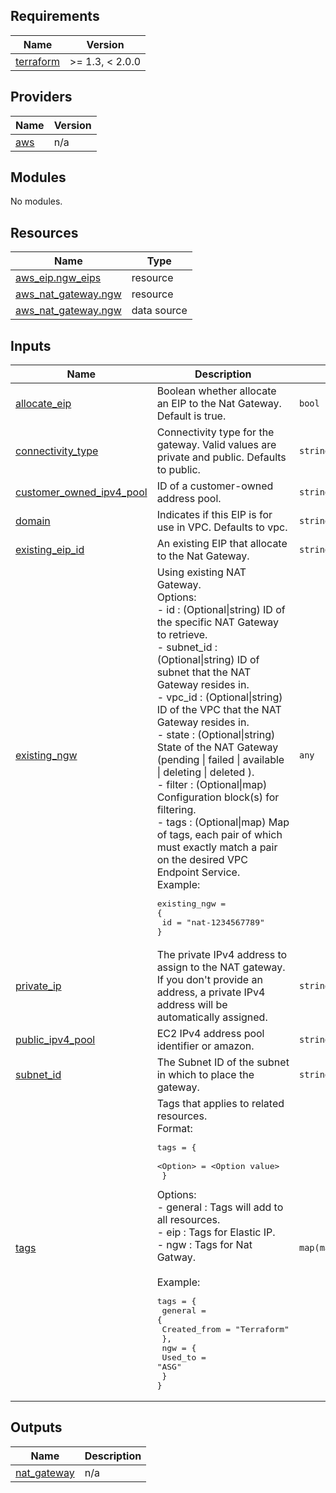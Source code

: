 ## Requirements

| Name | Version |
|------|---------|
| <a name="requirement_terraform"></a> [terraform](#requirement\_terraform) | >= 1.3, < 2.0.0 |

## Providers

| Name | Version |
|------|---------|
| <a name="provider_aws"></a> [aws](#provider\_aws) | n/a |

## Modules

No modules.

## Resources

| Name | Type |
|------|------|
| [aws_eip.ngw_eips](https://registry.terraform.io/providers/hashicorp/aws/latest/docs/resources/eip) | resource |
| [aws_nat_gateway.ngw](https://registry.terraform.io/providers/hashicorp/aws/latest/docs/resources/nat_gateway) | resource |
| [aws_nat_gateway.ngw](https://registry.terraform.io/providers/hashicorp/aws/latest/docs/data-sources/nat_gateway) | data source |

## Inputs

| Name | Description | Type | Default | Required |
|------|-------------|------|---------|:--------:|
| <a name="input_allocate_eip"></a> [allocate\_eip](#input\_allocate\_eip) | Boolean whether allocate an EIP to the Nat Gateway. Default is true. | `bool` | `true` | no |
| <a name="input_connectivity_type"></a> [connectivity\_type](#input\_connectivity\_type) | Connectivity type for the gateway. Valid values are private and public. Defaults to public. | `string` | `"public"` | no |
| <a name="input_customer_owned_ipv4_pool"></a> [customer\_owned\_ipv4\_pool](#input\_customer\_owned\_ipv4\_pool) | ID of a customer-owned address pool. | `string` | `null` | no |
| <a name="input_domain"></a> [domain](#input\_domain) | Indicates if this EIP is for use in VPC. Defaults to vpc. | `string` | `"vpc"` | no |
| <a name="input_existing_eip_id"></a> [existing\_eip\_id](#input\_existing\_eip\_id) | An existing EIP that allocate to the Nat Gateway. | `string` | `null` | no |
| <a name="input_existing_ngw"></a> [existing\_ngw](#input\_existing\_ngw) | Using existing NAT Gateway. <br>Options:<br>    - id        :  (Optional\|string) ID of the specific NAT Gateway to retrieve.<br>    - subnet\_id :  (Optional\|string) ID of subnet that the NAT Gateway resides in.<br>    - vpc\_id    :  (Optional\|string) ID of the VPC that the NAT Gateway resides in.<br>    - state     :  (Optional\|string) State of the NAT Gateway (pending \| failed \| available \| deleting \| deleted ).<br>    - filter    :  (Optional\|map) Configuration block(s) for filtering. <br>    - tags      :  (Optional\|map) Map of tags, each pair of which must exactly match a pair on the desired VPC Endpoint Service.<br>Example:<pre>existing_ngw = {<br>    id = "nat-1234567789"<br>}</pre> | `any` | `null` | no |
| <a name="input_private_ip"></a> [private\_ip](#input\_private\_ip) | The private IPv4 address to assign to the NAT gateway. If you don't provide an address, a private IPv4 address will be automatically assigned. | `string` | `null` | no |
| <a name="input_public_ipv4_pool"></a> [public\_ipv4\_pool](#input\_public\_ipv4\_pool) | EC2 IPv4 address pool identifier or amazon. | `string` | `"amazon"` | no |
| <a name="input_subnet_id"></a> [subnet\_id](#input\_subnet\_id) | The Subnet ID of the subnet in which to place the gateway. | `string` | n/a | yes |
| <a name="input_tags"></a> [tags](#input\_tags) | Tags that applies to related resources.<br>Format:<pre>tags = {<br>      \<Option\> = \<Option value\><br>  }</pre>Options:<br>  - general :  Tags will add to all resources.<br>  - eip     :  Tags for Elastic IP.<br>  - ngw     :  Tags for Nat Gatway.<br><br>Example:<pre>tags = {<br>  general = {<br>    Created_from = "Terraform"<br>  },<br>  ngw = {<br>    Used_to = "ASG"<br>  }<br>}</pre> | `map(map(string))` | `{}` | no |

## Outputs

| Name | Description |
|------|-------------|
| <a name="output_nat_gateway"></a> [nat\_gateway](#output\_nat\_gateway) | n/a |

